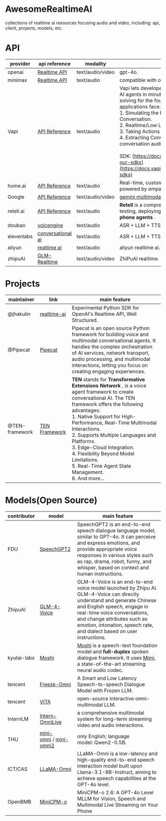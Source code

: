 # AwesomeRealtimeAI

collections of realtime ai resources focusing audio and video, including: api, client, projects, models, etc.

# API

| provider   | api reference                                                                                                                                                       | modality         | main feature                                                                                                                                                                                                                                                                                                                                                                                                                                                                                                                       |
| ---------- | ------------------------------------------------------------------------------------------------------------------------------------------------------------------- | ---------------- | ---------------------------------------------------------------------------------------------------------------------------------------------------------------------------------------------------------------------------------------------------------------------------------------------------------------------------------------------------------------------------------------------------------------------------------------------------------------------------------------------------------------------------------- |
| openai     | [Realtime API](https://platform.openai.com/docs/guides/realtime)                                                                                                       | text/audio/video | gpt-4o.                                                                                                                                                                                                                                                                                                                                                                                                                                                                                                                            |
| minimax    | [Realtime API](https://platform.minimaxi.com/document/Realtime)                                                                                                        | text/audio       | compatible with openai api.                                                                                                                                                                                                                                                                                                                                                                                                                                                                                                        |
| Vapi       | [API Reference](https://docs.vapi.ai/api-reference/calls/list)                                                                                                         | text/audio       | Vapi lets developers build, test, & deploy voice AI agents in minutes rather than months — solving for the foundational challenges voice AI applications face:<br />1. Simulating the Flow of Natural Human Conversation.<br />2. Realtime/Low Latency Demands.<br />3. Taking Actions (Function Calling).<br />4. Extracting Conversation Data (Review conversation audio, transcripts, & metadata.).<br /><br />SDK: [https://docs.vapi.ai/introduction#explore-our-sdks](https://docs.vapi.ai/introduction#explore-our-sdks) |
| hume.ai    | [API Reference](https://dev.hume.ai/reference/empathic-voice-interface-evi/tools/list-tools)                                                                           | text/audio       | Real-time, customizable voice intelligence powered by empathic AI.                                                                                                                                                                                                                                                                                                                                                                                                                                                                 |
| Google     | [API Reference](https://googleapis.github.io/python-genai/genai.html#module-genai.live)                                                                                | text/audio/video | [gemini multimodal live api](https://ai.google.dev/gemini-api/docs/models/gemini-v2#live-api)                                                                                                                                                                                                                                                                                                                                                                                                                                         |
| retell.ai  | [API Reference](https://docs.retellai.com/api-references/create-phone-call)                                                                                            | text/audio       | **Retell** is a comprehensive platform for building, testing, deploying, and monitoring reliable  **AI phone agents** .                                                                                                                                                                                                                                                                                                                                                                                                |
| doubao     | [volcengine](https://www.volcengine.com/docs/6348/1315561)                                                                                                             | text/audio       | ASR + LLM + TTS, WebRTC.                                                                                                                                                                                                                                                                                                                                                                                                                                                                                                           |
| elevenlabs | [conversational ai](https://elevenlabs.io/docs/conversational-ai/api-reference/conversational-ai/websocket)                                                            | text/audio       | ASR + LLM + TTS, WebSocket.                                                                                                                                                                                                                                                                                                                                                                                                                                                                                                        |
| aliyun     | [realtime ai](https://www.aliyun.com/solution/tech-solution/real-time-interaction?spm=5176.29677750.J_7uZrZlgl1hzBH9MLq1qLS.d_2_action_0.e939154aLeYPTn#83cef521efsw3) | text/audio       | aliyun realtime ai.                                                                                                                                                                                                                                                                                                                                                                                                                                                                                                                |
| zhipuAI    | [GLM-Realtime](https://open.bigmodel.cn/dev/api/rtav/GLM-Realtime)                                                                                                     | text/audio/video | ZhiPuAI realtime.                                                                                                                                                                                                                                                                                                                                                                                                                                                                                                                  |

# Projects

| maintainer     | link                                                         | main feature                                                                                                                                                                                                                                                                                                                                                                                                                                                            |
| -------------- | ------------------------------------------------------------ | ----------------------------------------------------------------------------------------------------------------------------------------------------------------------------------------------------------------------------------------------------------------------------------------------------------------------------------------------------------------------------------------------------------------------------------------------------------------------- |
| @jhakulin      | [realtime-ai](https://github.com/jhakulin/realtime-ai)          | Experimental Python SDK for OpenAI's Realtime API, Well Structured.                                                                                                                                                                                                                                                                                                                                                                                                     |
| @Pipecat       | [Pipecat](https://github.com/pipecat-ai/pipecat)                | Pipecat is an open source Python framework for building voice and multimodal conversational agents. It handles the complex orchestration of AI services, network transport, audio processing, and multimodal interactions, letting you focus on creating engaging experiences.                                                                                                                                                                                          |
| @TEN-framework | [TEN Framework](https://github.com/TEN-framework/ten_framework) | **TEN** stands for  **Transformative Extensions Network** , is a voice agent framework to create conversational AI. The TEN framework offers the following advantages:<br />1. Native Support for High-Performance, Real-Time Multimodal Interactions.<br />2. Supports Multiple Languages and Platforms.<br />3. Edge-Cloud Integration.<br />4. Flexibility Beyond Model Limitations.<br />5. Real-Time Agent State Management.<br />6. And more... |

# Models(Open Source)

| contributor | model                                                                                                    | main feature                                                                                                                                                                                                                                                                                 |
| ----------- | -------------------------------------------------------------------------------------------------------- | -------------------------------------------------------------------------------------------------------------------------------------------------------------------------------------------------------------------------------------------------------------------------------------------- |
| FDU         | [SpeechGPT2](https://0nutation.github.io/SpeechGPT2.github.io/)                                             | SpeechGPT2 is an end-to-end speech dialogue language model, similar to GPT-4o. It can perceive and express emotions, and provide appropriate voice responses in various styles such as rap, drama, robot, funny, and whisper, based on context and human instructions.                       |
| ZhipuAI     | [GLM-4-Voice](https://github.com/THUDM/GLM-4-Voice)                                                         | GLM-4-Voice is an end-to-end voice model launched by Zhipu AI. GLM-4-Voice can directly understand and generate Chinese and English speech, engage in real-time voice conversations, and change attributes such as emotion, intonation, speech rate, and dialect based on user instructions. |
| kyutai-labs | [Moshi](https://github.com/kyutai-labs/moshi)                                                               | [Moshi](https://arxiv.org/abs/2410.00037) is a speech-text foundation model and **full-duplex** spoken dialogue framework. It uses [Mimi](https://arxiv.org/abs/2410.00037), a state-of-the-art streaming neural audio codec.                                                                |
| tencent     | [Freeze-Omni](https://github.com/VITA-MLLM/Freeze-Omni)                                                     | A Smart and Low Latency Speech-to-speech Dialogue Model with Frozen LLM.                                                                                                                                                                                                                     |
| tencent     | [VITA](https://github.com/VITA-MLLM/VITA)                                                                   | open-source interactive omni-multimodal LLM.                                                                                                                                                                                                                                                 |
| InternLM    | [Intern-OmniLive](https://github.com/InternLM/InternLM-XComposer/tree/main/InternLM-XComposer-2.5-OmniLive) | a comprehensive multimodal system for long-term streaming video and audio interactions.                                                                                                                                                                                                      |
| THU         | [mini-omni](https://github.com/gpt-omni/mini-omni) / [mini-omni2](https://github.com/gpt-omni/mini-omni2)    | only English; language model: Qwen2-0.5B.                                                                                                                                                                                                                                                  |
| ICT/CAS     | [LLaMA-Omni](https://github.com/ictnlp/LLaMA-Omni)                                                          | LLaMA-Omni is a low-latency and high-quality end-to-end speech interaction model built upon Llama-3.1-8B-Instruct, aiming to achieve speech capabilities at the GPT-4o level.                                                                                                                |
| OpenBMB     | [MiniCPM-o](https://github.com/OpenBMB/MiniCPM-o)                                                           | MiniCPM-o 2.6: A GPT-4o Level MLLM for Vision, Speech and Multimodal Live Streaming on Your Phone                                                                                                                                                                                            |
